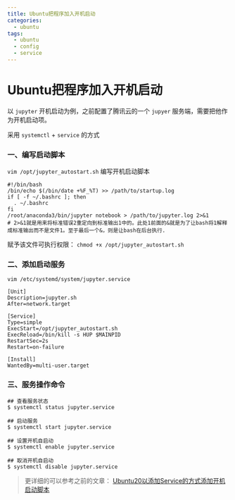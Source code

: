 ```yaml
---
title: Ubuntu把程序加入开机启动
categories:
  - ubuntu
tags:
  - ubuntu
  - config
  - service
---
```


# Ubuntu把程序加入开机启动

以 `jupyter` 开机启动为例，之前配置了腾讯云的一个 `jupyer` 服务端，需要把他作为开机启动项。

采用 `systemctl` + `service` 的方式

### 一、编写启动脚本

`vim /opt/jupyter_autostart.sh` 编写开机启动脚本

```shell
#!/bin/bash
/bin/echo $(/bin/date +%F_%T) >> /path/to/startup.log
if [ -f ~/.bashrc ]; then
  . ~/.bashrc
fi
/root/anaconda3/bin/jupyter notebook > /path/to/jupyter.log 2>&1
# 2>&1就是用来将标准错误2重定向到标准输出1中的。此处1前面的&就是为了让bash将1解释成标准输出而不是文件1。至于最后一个&，则是让bash在后台执行.
```

赋予该文件可执行权限： `chmod +x /opt/jupyter_autostart.sh` 

### 二、添加启动服务

`vim /etc/systemd/system/jupyter.service`

```shell
[Unit]
Description=jupyter.sh
After=network.target

[Service]
Type=simple
ExecStart=/opt/jupyter_autostart.sh
ExecReload=/bin/kill -s HUP $MAINPID
RestartSec=2s
Restart=on-failure

[Install]
WantedBy=multi-user.target
```

### 三、服务操作命令

```shell
## 查看服务状态
$ systemctl status jupyter.service

## 启动服务
$ systemctl start jupyter.service

## 设置开机自启动
$ systemctl enable jupyter.service

## 取消开机自启动
$ systemctl disable jupyter.service
```

> 更详细的可以参考之前的文章： [Ubuntu20以添加Service的方式添加开机启动脚本](https://max-pjb.github.io/posts/ubuntu/Ubuntu20%E4%BB%A5%E6%B7%BB%E5%8A%A0Service%E7%9A%84%E6%96%B9%E5%BC%8F%E6%B7%BB%E5%8A%A0%E5%BC%80%E6%9C%BA%E5%90%AF%E5%8A%A8%E8%84%9A%E6%9C%AC) 
